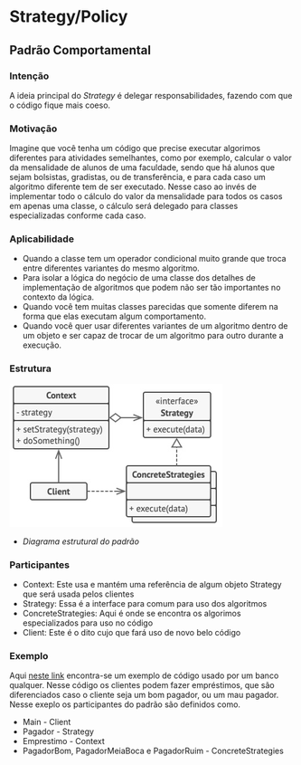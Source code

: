 # Strategy/Policy
## Padrão Comportamental

### Intenção
A ideia principal do *Strategy* é delegar responsabilidades, fazendo com que o código fique mais coeso.

### Motivação
Imagine que você tenha um código que precise executar algorimos diferentes para atividades semelhantes, como por exemplo, calcular o valor da mensalidade de alunos de uma faculdade, sendo que há alunos que sejam bolsistas, gradistas, ou de transferência, e para cada caso um algoritmo diferente tem de ser executado. Nesse caso ao invés de implementar todo o cálculo do valor da mensalidade para todos os casos em apenas uma classe, o cálculo será delegado para classes especializadas conforme cada caso.

### Aplicabilidade
- Quando a classe tem um operador condicional muito grande que troca entre diferentes variantes do mesmo algoritmo.
- Para isolar a lógica do negócio de uma classe dos detalhes de implementação de algoritmos que podem não ser tão importantes no contexto da lógica.
- Quando você tem muitas classes parecidas que somente diferem na forma que elas executam algum comportamento.
- Quando você quer usar diferentes variantes de um algoritmo dentro de um objeto e ser capaz de trocar de um algoritmo para outro durante a execução.

### Estrutura
![Diagrama estrutural do padrão](./diagrama-padrao.jpg)
- *Diagrama estrutural do padrão*


### Participantes
- Context: Este usa e mantém uma referência de algum objeto Strategy que será usada pelos clientes
- Strategy: Essa é a interface para comum para uso dos algoritmos
- ConcreteStrategies: Aqui é onde se encontra os algorimos especializados para uso no código
- Client: Este é o dito cujo que fará uso de novo belo código

### Exemplo
Aqui [neste link](./exemplo) encontra-se um exemplo de código usado por um banco qualquer.
Nesse código os clientes podem fazer empréstimos, que são diferenciados caso o cliente seja um bom pagador, ou um mau pagador.
Nesse exeplo os participantes do padrão são definidos como.

- Main - Client
- Pagador - Strategy
- Emprestimo - Context
- PagadorBom, PagadorMeiaBoca e PagadorRuim - ConcreteStrategies

